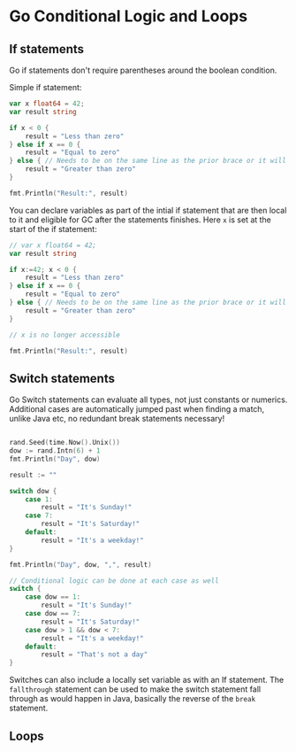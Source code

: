 # Go Conditional Logic and Loops

## If statements

Go if statements don't require parentheses around the boolean condition.

Simple if statement:

```Go
var x float64 = 42;
var result string

if x < 0 {
    result = "Less than zero"
} else if x == 0 {
    result = "Equal to zero"
} else { // Needs to be on the same line as the prior brace or it will error
    result = "Greater than zero"
}

fmt.Println("Result:", result)
```

You can declare variables as part of the intial if statement that are then local to it and eligible for GC after the statements finishes. Here `x` is set at the start of the if statement:

```Go
// var x float64 = 42;
var result string

if x:=42; x < 0 {
    result = "Less than zero"
} else if x == 0 {
    result = "Equal to zero"
} else { // Needs to be on the same line as the prior brace or it will error
    result = "Greater than zero"
}

// x is no longer accessible

fmt.Println("Result:", result)
```

## Switch statements

Go Switch statements can evaluate all types, not just constants or numerics. Additional cases are automatically jumped past when finding a match, unlike Java etc, no redundant break statements necessary!

```Go

rand.Seed(time.Now().Unix())
dow := rand.Intn(6) + 1
fmt.Println("Day", dow)

result := ""

switch dow {
    case 1:
        result = "It's Sunday!"
    case 7:
        result = "It's Saturday!"
    default:
        result = "It's a weekday!"
}

fmt.Println("Day", dow, ",", result)

// Conditional logic can be done at each case as well
switch {
    case dow == 1:
        result = "It's Sunday!"
    case dow == 7:
        result = "It's Saturday!"
    case dow > 1 && dow < 7:
        result = "It's a weekday!"
    default:
        result = "That's not a day"
}
```

Switches can also include a locally set variable as with an If statement. The `fallthrough` statement can be used to make the switch statement fall through as would happen in Java, basically the reverse of the `break` statement.

## Loops